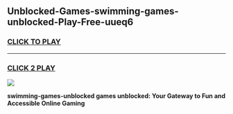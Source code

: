 
## Unblocked-Games-swimming-games-unblocked-Play-Free-uueq6
<h3>
<a href="https://premium76.site?title=swimming-games-unblocked&ref=19M">CLICK TO PLAY</a></h3>
<hr>

<h3>
<a href="https://premium76.site?title=swimming-games-unblocked&ref=19M">CLICK 2 PLAY</a>
  
</h3>

<a href="https://premium76.site?title=swimming-games-unblocked&ref=19M"><img src="https://clearcache.store/games.png"></a>


**swimming-games-unblocked games unblocked: Your Gateway to Fun and Accessible Online Gaming**
